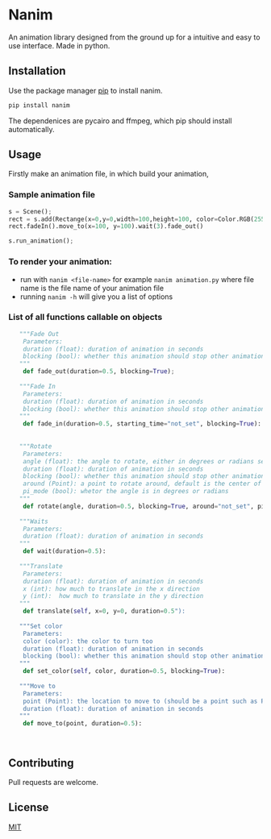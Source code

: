 
# Nanim

An animation library designed from the ground up for a intuitive and easy to use interface. Made in python.

## Installation

Use the package manager [pip](https://pip.pypa.io/en/stable/) to install nanim.

```bash
pip install nanim
```
The dependenices are pycairo and ffmpeg, which pip should install automatically.

## Usage
Firstly make an animation file, in which build your animation,

### Sample animation file
```python
s = Scene();
rect = s.add(Rectange(x=0,y=0,width=100,height=100, color=Color.RGB(255,0,0)));
rect.fadeIn().move_to(x=100, y=100).wait(3).fade_out()

s.run_animation();
```

### To render your animation:
- run with `nanim <file-name>` for example `nanim animation.py` where file name is the file name of your animation file
- running `nanim -h` will give you a list of options

### List of all functions callable on objects
```python
   """Fade Out
    Parameters:
    duration (float): duration of animation in seconds
    blocking (bool): whether this animation should stop other animations until its done
   """
    def fade_out(duration=0.5, blocking=True);
    
   """Fade In
    Parameters:
    duration (float): duration of animation in seconds
    blocking (bool): whether this animation should stop other animations until its done
   """
    def fade_in(duration=0.5, starting_time="not_set", blocking=True):
   
   
   """Rotate
    Parameters:
    angle (float): the angle to rotate, either in degrees or radians set by pi mode.
    duration (float): duration of animation in seconds
    blocking (bool): whether this animation should stop other animations until its done
    around (Point): a point to rotate around, default is the center of the object
    pi_mode (bool): whetor the angle is in degrees or radians
   """
    def rotate(angle, duration=0.5, blocking=True, around="not_set", pi_mode=False):
    
   """Waits
    Parameters:
    duration (float): duration of animation in seconds
   """
    def wait(duration=0.5):
    
   """Translate
    Parameters:
    duration (float): duration of animation in seconds
    x (int): how much to translate in the x direction
    y (int):  how much to translate in the y direction
   """
    def translate(self, x=0, y=0, duration=0.5"):
    
   """Set color
    Parameters:
    color (color): the color to turn too
    duration (float): duration of animation in seconds
    blocking (bool): whether this animation should stop other animations until its done
   """
    def set_color(self, color, duration=0.5, blocking=True):
    
   """Move to 
    Parameters:
    point (Point): the location to move to (should be a point such as Point(x=0,y=0)
    duration (float): duration of animation in seconds
   """
    def move_to(point, duration=0.5):




```


## Contributing
Pull requests are welcome. 

## License
[MIT](https://choosealicense.com/licenses/mit/)
